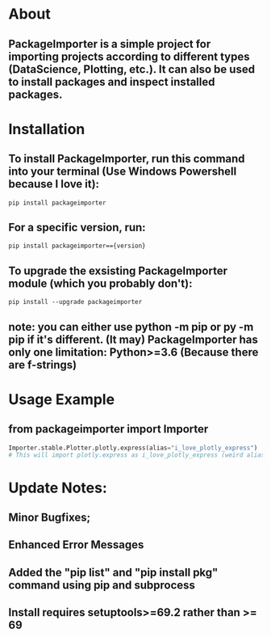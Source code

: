 # About
## PackageImporter is a simple project for importing projects according to different types (DataScience, Plotting, etc.). It can also be used to install packages and inspect installed packages.
# Installation
## To install PackageImporter, run this command into your terminal (Use Windows Powershell because I love it):
`pip install packageimporter`
## For a specific version, run:
`pip install packageimporter=={version}`
## To upgrade the exsisting PackageImporter module (which you probably don't):
`pip install --upgrade packageimporter`
## note: you can either use python -m pip or py -m pip if it's different. (It may) PackageImporter has only one limitation: Python>=3.6 (Because there are f-strings)

# Usage Example
## from packageimporter import Importer
```py
Importer.stable.Plotter.plotly.express(alias="i_love_plotly_express")
# This will import plotly.express as i_love_plotly_express (weird alias) and raise an `ModuleNotFoundError` if plotly.express is not globally installed.
```

# Update Notes:
## Minor Bugfixes;
## Enhanced Error Messages
## Added the "pip list" and "pip install pkg" command using pip and subprocess
## Install requires setuptools>=69.2 rather than >= 69
